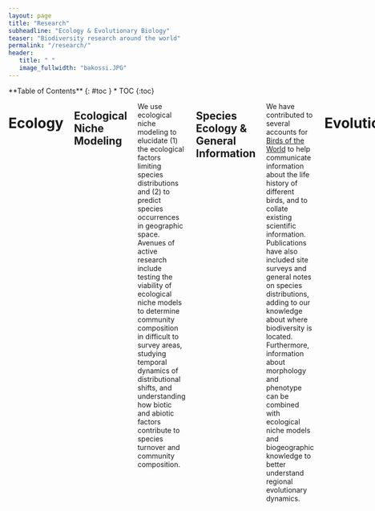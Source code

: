 ```yaml
---
layout: page
title: "Research"
subheadline: "Ecology & Evolutionary Biology"
teaser: "Biodiversity research around the world"
permalink: "/research/"
header:
   title: " "
   image_fullwidth: "bakossi.JPG"
---
```

<div class="row">
<div class="medium-4 medium-push-8 columns" markdown="1">
<div class="panel radius" markdown="1">
**Table of Contents**
{: #toc }
*  TOC
{:toc}
</div>
</div><!-- /.medium-4.columns -->

<div class="medium-8 medium-pull-4 columns" markdown="1">

# Ecology
	
## Ecological Niche Modeling

We use ecological niche modeling to elucidate (1) the ecological factors limiting species distributions and (2) to predict species occurrences in geographic space. Avenues of active research include testing the viability of ecological niche models to determine community composition in difficult to survey areas, studying temporal dynamics of distributional shifts, and understanding how biotic and abiotic factors contribute to species turnover and community composition.
	
## Species Ecology & General Information
	
We have contributed to several accounts for [Birds of the World](https://birdsoftheworld.org/bow/home) to help communicate information about the life history of different birds, and to collate existing scientific information. Publications have also included site surveys and general notes on species distributions, adding to our knowledge about where biodiversity is located. Furthermore, information about morphology and phenotype can be combined with ecological niche models and biogeographic knowledge to better understand regional evolutionary dynamics.
	
# Evolution
	
## Biogeography
	
We study montane and lowland systems to understand how they do (or do not) promote diversification in different lineages. We genomic data, ecological niche models, field work to better understand where species are located and how populations in different isolated montane regions are related to one another.
	
## Systematics
	
Genomic data, morphological data, and phenotypic data are all used in concert to better understand species' relationships and the evolutionary history of different regions. Most of this work is focusing on montane systems, where species ranges are fragmented by intervening low-elevation habitats. We have also used vocalizations and morphology to help inform on regional variation and population distributions.